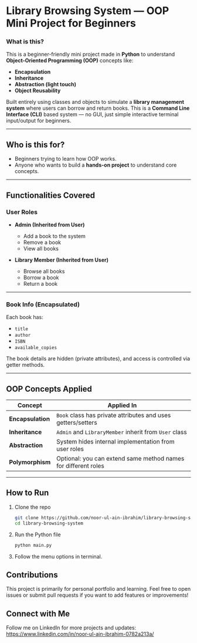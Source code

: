 # Library Browsing System — OOP Mini Project for Beginners

### What is this?
This is a beginner-friendly mini project made in **Python** to understand **Object-Oriented Programming (OOP)** concepts like:

- **Encapsulation**
- **Inheritance**
- **Abstraction (light touch)**
- **Object Reusability**

Built entirely using classes and objects to simulate a **library management system** where users can borrow and return books.
This is a **Command Line Interface (CLI)** based system — no GUI, just simple interactive terminal input/output for beginners.

---

## Who is this for?
- Beginners trying to learn how OOP works.
- Anyone who wants to build a **hands-on project** to understand core concepts.

---

## Functionalities Covered

### User Roles
- **Admin (Inherited from User)**
  - Add a book to the system
  - Remove a book
  - View all books

- **Library Member (Inherited from User)**
  - Browse all books
  - Borrow a book
  - Return a book

---

### Book Info (Encapsulated)
Each book has:
- `title`
- `author`
- `ISBN`
- `available_copies`

The book details are hidden (private attributes), and access is controlled via getter methods.

---

## OOP Concepts Applied

| Concept         | Applied In                                             |
|-----------------|--------------------------------------------------------|
| **Encapsulation** | `Book` class has private attributes and uses getters/setters |
| **Inheritance**   | `Admin` and `LibraryMember` inherit from `User` class        |
| **Abstraction**   | System hides internal implementation from user roles        |
| **Polymorphism**  | Optional: you can extend same method names for different roles |

---

## How to Run

1. Clone the repo  
   ```bash
   git clone https://github.com/noor-ul-ain-ibrahim/library-browsing-system.git
   cd library-browsing-system

2. Run the Python file
    ```bash
    python main.py

3. Follow the menu options in terminal.

## Contributions
This project is primarily for personal portfolio and learning.
Feel free to open issues or submit pull requests if you want to add features or improvements!

## Connect with Me
Follow me on LinkedIn for more projects and updates:
https://www.linkedin.com/in/noor-ul-ain-ibrahim-0782a213a/
